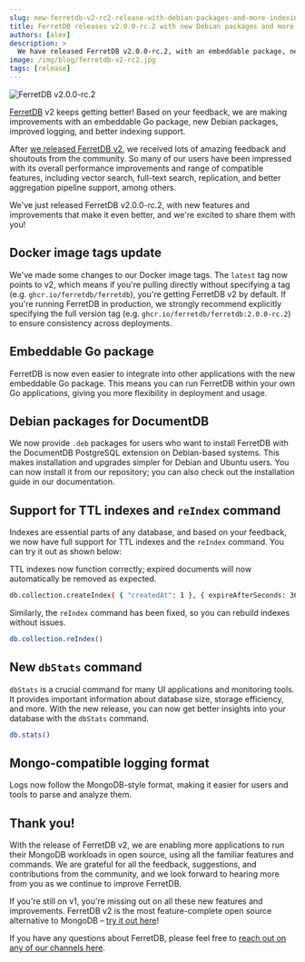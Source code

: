 ```yaml
---
slug: new-ferretdb-v2-rc2-release-with-debian-packages-and-more-indexing-support
title: FerretDB releases v2.0.0-rc.2 with new Debian packages and more indexing support
authors: [alex]
description: >
  We have released FerretDB v2.0.0-rc.2, with an embeddable package, new Debian packages, improved stats and logging, and more indexing support.
image: /img/blog/ferretdb-v2-rc2.jpg
tags: [release]
---
```


![FerretDB v2.0.0-rc.2](/img/blog/ferretdb-v2-rc2.jpg)

[FerretDB](https://www.ferretdb.com/) v2 keeps getting better!
Based on your feedback, we are making improvements with an embeddable Go package, new Debian packages, improved logging, and better indexing support.

<!--truncate-->

After [we released FerretDB v2](https://blog.ferretdb.io/ferretdb-releases-v2-faster-more-compatible-mongodb-alternative/), we received lots of amazing feedback and shoutouts from the community.
So many of our users have been impressed with its overall performance improvements and range of compatible features, including vector search, full-text search, replication, and better aggregation pipeline support, among others.

We've just released FerretDB v2.0.0-rc.2, with new features and improvements that make it even better, and we're excited to share them with you!

## Docker image tags update

We've made some changes to our Docker image tags.
The `latest` tag now points to v2, which means if you're pulling directly without specifying a tag (e.g. `ghcr.io/ferretdb/ferretdb`), you're getting FerretDB v2 by default.
If you're running FerretDB in production, we strongly recommend explicitly specifying the full version tag (e.g. `ghcr.io/ferretdb/ferretdb:2.0.0-rc.2`) to ensure consistency across deployments.

## Embeddable Go package

FerretDB is now even easier to integrate into other applications with the new embeddable Go package.
This means you can run FerretDB within your own Go applications, giving you more flexibility in deployment and usage.

## Debian packages for DocumentDB

We now provide `.deb` packages for users who want to install FerretDB with the DocumentDB PostgreSQL extension on Debian-based systems.
This makes installation and upgrades simpler for Debian and Ubuntu users.
You can now install it from our repository; you can also check out the installation guide in our documentation.

## Support for TTL indexes and `reIndex` command

Indexes are essential parts of any database, and based on your feedback, we now have full support for TTL indexes and the `reIndex` command.
You can try it out as shown below:

TTL indexes now function correctly; expired documents will now automatically be removed as expected.
```sh
db.collection.createIndex( { "createdAt": 1 }, { expireAfterSeconds: 3600 } )
```

Similarly, the `reIndex` command has been fixed, so you can rebuild indexes without issues.

```sh
db.collection.reIndex()
```

## New `dbStats` command

`dbStats` is a crucial command for many UI applications and monitoring tools.
It provides important information about database size, storage efficiency, and more.
With the new release, you can now get better insights into your database with the `dbStats` command.

```sh
db.stats()
```

## Mongo-compatible logging format

Logs now follow the MongoDB-style format, making it easier for users and tools to parse and analyze them.

## Thank you!

With the release of FerretDB v2, we are enabling more applications to run their MongoDB workloads in open source, using all the familiar features and commands.
We are grateful for all the feedback, suggestions, and contributions from the community, and we look forward to hearing more from you as we continue to improve FerretDB.

If you're still on v1, you're missing out on all these new features and improvements.
FerretDB v2 is the most feature-complete open source alternative to MongoDB – [try it out here](https://github.com/FerretDB/FerretDB/releases)!

If you have any questions about FerretDB, please feel free to [reach out on any of our channels here](https://docs.ferretdb.io/#community).
